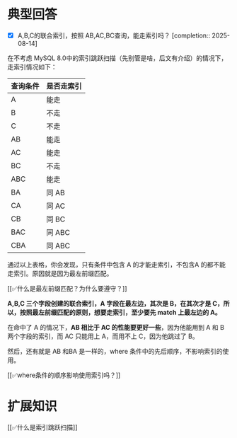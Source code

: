 # 典型回答

- [x] A,B,C的联合索引，按照 AB,AC,BC查询，能走索引吗？  [completion:: 2025-08-14]

在不考虑 MySQL 8.0中的索引跳跃扫描（先别管是啥，后文有介绍）的情况下，走索引情况如下：

| 查询条件 | 是否走索引 |
| ---- | ----- |
| A    | 能走    |
| B    | 不走    |
| C    | 不走    |
| AB   | 能走    |
| AC   | 能走    |
| BC   | 不走    |
| ABC  | 能走    |
| BA   | 同 AB  |
| CA   | 同 AC  |
| CB   | 同 BC  |
| BAC  | 同 ABC |
| CBA  | 同 ABC |




通过以上表格，你会发现，只有条件中包含 A 的才能走索引，不包含A 的都不能走索引。原因就是因为最左前缀匹配。



[[✅什么是最左前缀匹配？为什么要遵守？]]



**A,B,C 三个字段创建的联合索引，A 字段在最左边，其次是 B，在其次才是 C，所以，按照最左前缀匹配的原则，想要走索引，至少要先 match 上最左边的 A。**



在命中了 A 的情况下，**AB 相比于 AC 的性能要更好一些**，因为他能用到 A 和 B两个字段的索引，而 AC 只能用上 A，而用不上 C，因为他跳过了 B。



然后，还有就是 AB 和BA 是一样的，where 条件中的先后顺序，不影响索引的使用。



[[✅where条件的顺序影响使用索引吗？]]





# 扩展知识


[[✅什么是索引跳跃扫描]]

